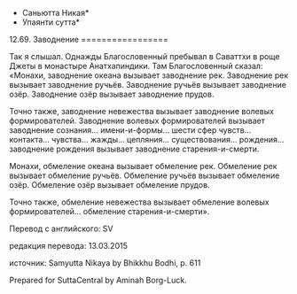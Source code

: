 * Саньютта Никая*
* Упаянти сутта*

12\.69\. Заводнение
\=\=\=\=\=\=\=\=\=\=\=\=\=\=\=\=\=

Так я слышал\. Однажды Благословенный пребывал в Саваттхи в роще Джеты в монастыре Анатхапиндики\. Там Благословенный сказал: «Монахи, заводнение океана вызывает заводнение рек\. Заводнение рек вызывает заводнение ручьёв\. Заводнение ручьёв вызывает заводнение озёр\. Заводнение озёр вызывает заводнение прудов\.

Точно также, заводнение невежества вызывает заводнение волевых формирователей\. Заводнение волевых формирователей вызывает заводнение сознания… имени\-и\-формы… шести сфер чувств… контакта… чувства… жажды… цепляния… существования… рождения… заводнение рождения вызывает заводнение старения\-и\-смерти\.

Монахи, обмеление океана вызывает обмеление рек\. Обмеление рек вызывает обмеление ручьёв\. Обмеление ручьёв вызывает обмеление озёр\. Обмеление озёр вызывает обмеление прудов\.

Точно также, обмеление невежества вызывает обмеление волевых формирователей… обмеление старения\-и\-смерти»\.

Перевод с английского: SV

редакция перевода: 13\.03\.2015

источник: Samyutta Nikaya by Bhikkhu Bodhi, p\. 611

Prepared for SuttaCentral by Aminah Borg\-Luck\.